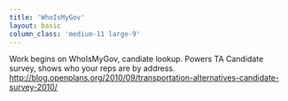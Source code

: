 ```yaml
---
title: 'WhoIsMyGov'
layout: basic
column_class: 'medium-11 large-9'
---
```


Work begins on WhoIsMyGov, candiate lookup. Powers TA Candidate survey, shows who your reps are by address. http://blog.openplans.org/2010/09/transportation-alternatives-candidate-survey-2010/